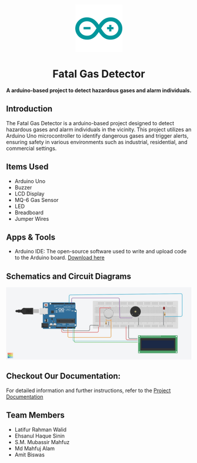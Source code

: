 <div align="center">
  <img src="arduino-icon.svg" alt="Arduino Logo">
  
  # Fatal Gas Detector
  
  **A arduino-based project to detect hazardous gases and alarm individuals.**
</div>

## Introduction
The Fatal Gas Detector is a arduino-based project designed to detect hazardous gases and alarm individuals in the vicinity. This project utilizes an Arduino Uno microcontroller to identify dangerous gases and trigger alerts, ensuring safety in various environments such as industrial, residential, and commercial settings.

## Items Used
- Arduino Uno
- Buzzer
- LCD Display
- MQ-6 Gas Sensor
- LED
- Breadboard
- Jumper Wires

## Apps & Tools
- Arduino IDE: The open-source software used to write and upload code to the Arduino board. [Download here](https://www.arduino.cc/en/software)

## Schematics and Circuit Diagrams
![Schematic Diagram](Schematic%20Diagram.jpg)

## Checkout Our Documentation:
For detailed information and further instructions, refer to the [Project Documentation](Documentation.pdf)

## Team Members
- Latifur Rahman Walid
- Ehsanul Haque Sinin
- S.M. Mubassir Mahfuz
- Md Mahfuj Alam
- Amit Biswas
